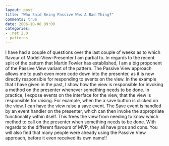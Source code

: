 ```yaml
---
layout: post
title: "Who Said Being Passive Was A Bad Thing?"
comments: true
date: 2006-10-08 09:00
categories:
- .net 2.0
- patterns
---
```


I have had a couple of questions over the last couple of weeks as to which flavour of Model-View-Presenter I am partial to. In regards to the recent split of the pattern that Martin Fowler has established, I am a big proponent of the Passive View variant of the pattern. The Passive View approach allows me to push even more code down into the presenter, as it is now directly responsible for responding to events on the view. In the example that I have given in the past, I show how the view is responsible for invoking a method on the presenter whenever something needs to be done. In practice, I expose events on the interface for the view, that the view is responsible for raising. For example, when the a save button is clicked on the view, I can have the view raise a save event. The Save event is handled by an event handler on the presenter, which can then invoke the appropriate functionality within itself. This frees the view from needing to know which method to call on the presenter when something needs to be done. 
With regards to the different flavours of MVP, they all have pros and cons. You will also find that many people were already using the Passive View approach, before it even received its own name!!




